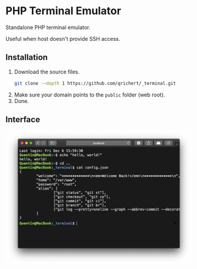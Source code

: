 PHP Terminal Emulator
=====================

Standalone PHP terminal emulator.

Useful when host doesn't provide SSH access.

Installation
------------

1. Download the source files.
   ```sh
   git clone -–depth 1 https://github.com/qrichert/_terminal.git
   ```
2. Make sure your domain points to the `public` folder (web root).
3. Done.

Interface
---------

<p align="center">
    <a href="#" target="_blank">
        <img src="terminal.png" alt="Terminal Window" width="760">
    </a>
</p>
